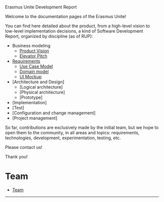 Erasmus Unite Development Report

Welcome to the documentation pages of the Erasmus Unite!

You can find here detailed about the product, from a high-level vision to low-level implementation decisions, a kind of Software Development Report, organized by discipline (as of RUP): 

* Business modeling 
  * [Product Vision](docs/ProductVision.md#product-vision)
  * [Elevator Pitch](docs/ElevatorPitch.md#elevator-pitch)
* [Requirements](docs/requirements.md)
  * [Use Case Model](docs/requirements.md#use-case-model)
  * [Domain model](docs/requirements.md#domain-model)
  * [UI Mockup](docs/requirements.md#ui-mockup)
* [Architecture and Design]
  * [Logical architecture]
  * [Physical architecture]
  * [Prototype]
* [Implementation]
* [Test]
* [Configuration and change management]
* [Project management]




So far, contributions are exclusively made by the initial team, but we hope to open them to the community, in all areas and topics: requirements, technologies, development, experimentation, testing, etc.

Please contact us! 

Thank you!


# Team 
* [Team](docs/team.md)


---

